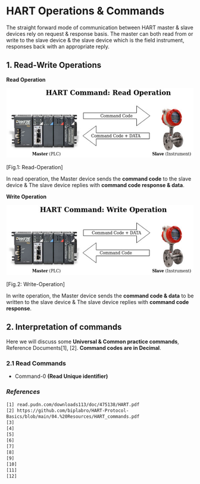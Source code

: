 # HART Operations & Commands

The straight forward mode of communication between HART master & slave devices rely on request & response basis. The master can both read from or write to the slave device & the slave device which is the field instrument, responses back with an appropriate reply.

## 1. Read-Write Operations

**Read Operation**

![Fig.1: Read-Operation](https://github.com/biplabro/HART-Protocol-Basics/blob/main/02.%20Images/HART_Read.jpg)

[Fig.1: Read-Operation]

In read operation, the Master device sends the **command code** to the slave device & The slave device replies with **command code response & data**.

**Write Operation**

![Fig.2: Write-Operation](https://github.com/biplabro/HART-Protocol-Basics/blob/main/02.%20Images/HART_Write.jpg)

[Fig.2: Write-Operation]

In write operation, the Master device sends the **command code & data** to be written to the slave device & The slave device replies with **command code response**.

## 2. Interpretation of commands

Here we will discuss some **Universal & Common practice commands**, Reference Documents[1], [2]. **Command codes are in Decimal**.

### 2.1 Read Commands

- Command-0 **(Read Unique identifier)**























### _References_

```
[1] read.pudn.com/downloads113/doc/475138/HART.pdf
[2] https://github.com/biplabro/HART-Protocol-Basics/blob/main/04.%20Resources/HART_commands.pdf
[3] 
[4] 
[5] 
[6] 
[7] 
[8] 
[9] 
[10] 
[11] 
[12] 
```
